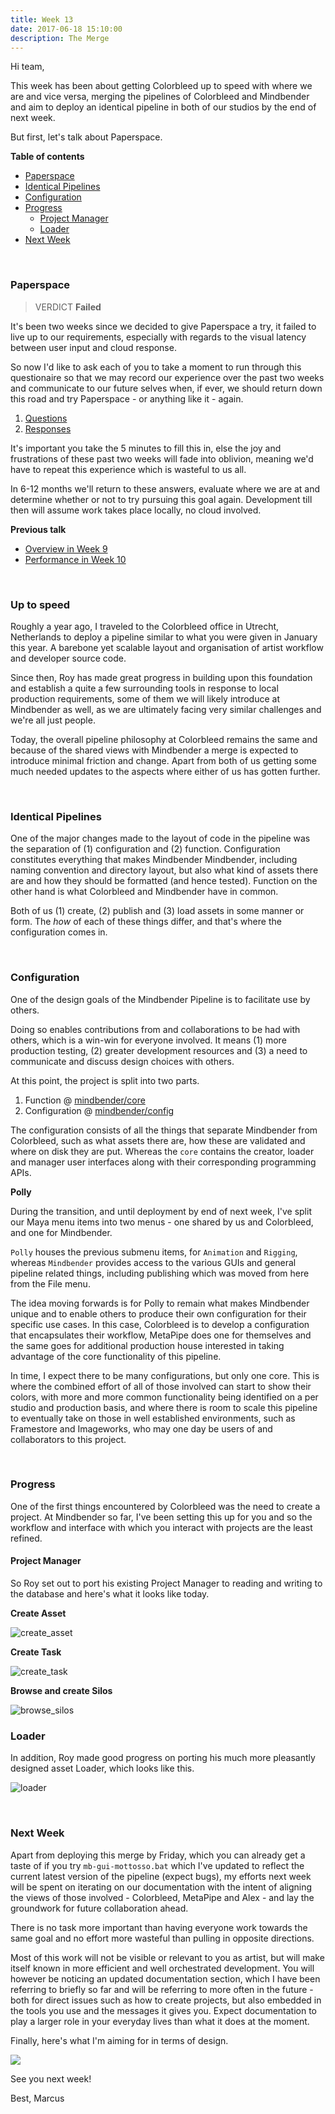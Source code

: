 ```yaml
---
title: Week 13
date: 2017-06-18 15:10:00
description: The Merge
---
```


Hi team,

This week has been about getting Colorbleed up to speed with where we are and vice versa, merging the pipelines of Colorbleed and Mindbender and aim to deploy an identical pipeline in both of our studios by the end of next week.

But first, let's talk about Paperspace.

**Table of contents**

- [Paperspace](#paperspace)
- [Identical Pipelines](#identical-pipelines)
- [Configuration](#configuration)
- [Progress](#progress)
  - [Project Manager](#project-manager)
  - [Loader](#Loader)
- [Next Week](#next-week)

<br>

### Paperspace

> VERDICT **Failed**

It's been two weeks since we decided to give Paperspace a try, it failed to live up to our requirements, especially with regards to the visual latency between user input and cloud response.

So now I'd like to ask each of you to take a moment to run through this questionaire so that we may record our experience over the past two weeks and communicate to our future selves when, if ever, we should return down this road and try Paperspace - or anything like it - again.

1. [Questions](https://docs.google.com/forms/d/e/1FAIpQLSfL1YBY4weoM__zIs8WyWBwRg-pXQ9RgqNtzOuaYZXVGhO3kg/viewform?c=0&w=1&usp=mail_form_link)
2. [Responses](https://docs.google.com/spreadsheets/d/17X5It0FbSEFWS1SCpl8pD4Osbf02F2E1B101LkfoMc0/edit?usp=sharing)

It's important you take the 5 minutes to fill this in, else the joy and frustrations of these past two weeks will fade into oblivion, meaning we'd have to repeat this experience which is wasteful to us all.

In 6-12 months we'll return to these answers, evaluate where we are at and determine whether or not to try pursuing this goal again. Development till then will assume work takes place locally, no cloud involved.

**Previous talk**

- [Overview in Week 9](https://mindbender-studio.github.io/journal/p/week-9/#paperspace)
- [Performance in Week 10](https://mindbender-studio.github.io/journal/p/week-10/#paperspace)

<br>

### Up to speed

Roughly a year ago, I traveled to the Colorbleed office in Utrecht, Netherlands to deploy a pipeline similar to what you were given in January this year. A barebone yet scalable layout and organisation of artist workflow and developer source code.

Since then, Roy has made great progress in building upon this foundation and establish a quite a few surrounding tools in response to local production requirements, some of them we will likely introduce at Mindbender as well, as we are ultimately facing very similar challenges and we're all just people.

Today, the overall pipeline philosophy at Colorbleed remains the same and because of the shared views with Mindbender a merge is expected to introduce minimal friction and change. Apart from both of us getting some much needed updates to the aspects where either of us has gotten further.

<br>

### Identical Pipelines

One of the major changes made to the layout of code in the pipeline was the separation of (1) configuration and (2) function. Configuration constitutes everything that makes Mindbender Mindbender, including naming convention and directory layout, but also what kind of assets there are and how they should be formatted (and hence tested). Function on the other hand is what Colorbleed and Mindbender have in common.

Both of us (1) create, (2) publish and (3) load assets in some manner or form. The *how* of each of these things differ, and that's where the configuration comes in.

<br>

### Configuration

One of the design goals of the Mindbender Pipeline is to facilitate use by others.

Doing so enables contributions from and collaborations to be had with others, which is a win-win for everyone involved. It means (1) more production testing, (2) greater development resources and (3) a need to communicate and discuss design choices with others.

At this point, the project is split into two parts.

1. Function @ [mindbender/core](https://github.com/mindbender-studio/core)
2. Configuration @ [mindbender/config](https://github.com/mindbender-studio/config)

The configuration consists of all the things that separate Mindbender from Colorbleed, such as what assets there are, how these are validated and where on disk they are put. Whereas the `core` contains the creator, loader and manager user interfaces along with their corresponding programming APIs.

**Polly**

During the transition, and until deployment by end of next week, I've split our Maya menu items into two menus - one shared by us and Colorbleed, and one for Mindbender.

`Polly` houses the previous submenu items, for `Animation` and `Rigging`, whereas `Mindbender` provides access to the various GUIs and general pipeline related things, including publishing which was moved from here from the File menu.

The idea moving forwards is for Polly to remain what makes Mindbender unique and to enable others to produce their own configuration for their specific use cases. In this case, Colorbleed is to develop a configuration that encapsulates their workflow, MetaPipe does one for themselves and the same goes for additional production house interested in taking advantage of the core functionality of this pipeline.

In time, I expect there to be many configurations, but only one core. This is where the combined effort of all of those involved can start to show their colors, with more and more common functionality being identified on a per studio and production basis, and where there is room to scale this pipeline to eventually take on those in well established environments, such as Framestore and Imageworks, who may one day be users of and collaborators to this project.

<br>

### Progress

One of the first things encountered by Colorbleed was the need to create a project. At Mindbender so far, I've been setting this up for you and so the workflow and interface with which you interact with projects are the least refined.

#### Project Manager

So Roy set out to port his existing Project Manager to reading and writing to the database and here's what it looks like today.

**Create Asset**

![create_asset](https://user-images.githubusercontent.com/2152766/27261089-05d307e0-5434-11e7-80d4-d9649dc6fff8.gif)

**Create Task**

![create_task](https://user-images.githubusercontent.com/2152766/27261091-05fb958e-5434-11e7-85ff-74f1d6ff5bb5.gif)

**Browse and create Silos**

![browse_silos](https://user-images.githubusercontent.com/2152766/27261090-05ee6864-5434-11e7-9453-0495746bf799.gif)

### Loader

In addition, Roy made good progress on porting his much more pleasantly designed asset Loader, which looks like this.

![loader](https://user-images.githubusercontent.com/2152766/27192892-df15b512-51f4-11e7-96df-bac0a2bf3852.png)

<br>

### Next Week

Apart from deploying this merge by Friday, which you can already get a taste of if you try `mb-gui-mottosso.bat` which I've updated to reflect the current latest version of the pipeline (expect bugs), my efforts next week will be spent on iterating on our documentation with the intent of aligning the views of those involved - Colorbleed, MetaPipe and Alex - and lay the groundwork for future collaboration ahead.

There is no task more important than having everyone work towards the same goal and no effort more wasteful than pulling in opposite directions.

Most of this work will not be visible or relevant to you as artist, but will make itself known in more efficient and well orchestrated development. You will however be noticing an updated documentation section, which I have been referring to briefly so far and will be referring to more often in the future - both for direct issues such as how to create projects, but also embedded in the tools you use and the messages it gives you. Expect documentation to play a larger role in your everyday lives than what it does at the moment.

Finally, here's what I'm aiming for in terms of design.

![](https://user-images.githubusercontent.com/2152766/27259506-d4181136-540c-11e7-89cc-60122d55906f.png)

See you next week!

Best,
Marcus
